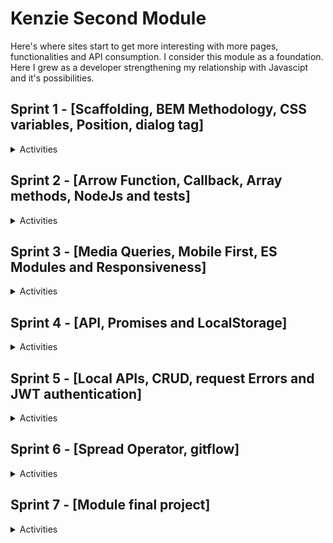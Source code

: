 # Kenzie Second Module

<p>
  Here's where sites start to get more interesting with more pages, functionalities and API consumption. I consider this module as a foundation. Here I grew as a developer strengthening my relationship with Javascipt and it's possibilities.
</p>

## Sprint 1 - [Scaffolding, BEM Methodology, CSS variables, Position, dialog tag]

<details>
  <summary>Activities</summary>

### Activity S1_04 - CSS variables

Exercise goal: prove the advantages of using variables in CSS and provide better code maintenance.

<a href="./src/S1_04"> <img src="./src/assets/images/code_button.png"> </a> &nbsp; &nbsp;
<a href="link_pages"> <img src="./src/assets/images/project_button.png"> </a> &nbsp; &nbsp;

---

### Project S1_16 - Generic Institutional Website

Project goal: Use CSS variables in conjunction with BEM methodology to raise the quality of CSS code.

<a href="./src/S1_16/"> <img src="./src/assets/images/code_button.png"> </a> &nbsp; &nbsp;
<a href="link_pages"> <img src="./src/assets/images/project_button.png"> </a> &nbsp; &nbsp;

</details>

## Sprint 2 - [Arrow Function, Callback, Array methods, NodeJs and tests]

<details>
  <summary>Activities</summary>

### Activity S2_05 - Filtering data

Exercise goal: improve abilities using methods (filter and find).

<a href="./src/S2_05"> <img src="./src/assets/images/code_button.png"> </a> &nbsp; &nbsp;
<a href="link_pages"> <img src="./src/assets/images/project_button.png"> </a> &nbsp; &nbsp;

---

### Activity S2_06 - Searching data

Exercise goal: improve abilities using methods (filter and includes).

<a href="./src/S2_06"> <img src="./src/assets/images/code_button.png"> </a> &nbsp; &nbsp;
<a href="link_pages"> <img src="./src/assets/images/project_button.png"> </a> &nbsp; &nbsp;

---

### Activity S2_07 - Removing data

Exercise goal: improve abilities using methods (findIndex and splice).

<a href="./src/S2_07"> <img src="./src/assets/images/code_button.png"> </a> &nbsp; &nbsp;
<a href="link_pages"> <img src="./src/assets/images/project_button.png"> </a> &nbsp; &nbsp;

---

### Activity S2_08 - Reducing data

Exercise goal: improve abilities using methods (filter, map and reduce).

<a href="./src/S2_08"> <img src="./src/assets/images/code_button.png"> </a> &nbsp; &nbsp;
<a href="link_pages"> <img src="./src/assets/images/project_button.png"> </a> &nbsp; &nbsp;

---

### Project S2_13 - Rebuild arrays methods

Project goal: understand how methods work by reproducing them from scratch.

<a href="./src/S2_13"> <img src="./src/assets/images/code_button.png"> </a> &nbsp; &nbsp;
<a href="link_pages"> <img src="./src/assets/images/project_button.png"> </a> &nbsp; &nbsp;

---

</details>

## Sprint 3 - [Media Queries, Mobile First, ES Modules and Responsiveness]

<details>
  <summary>Activities</summary>

### Activity S3_03 - Creating a responsive menu

Exercise goal: build logic for add or remove classes of elements and use media queries.

<a href="./src/S3_03"> <img src="./src/assets/images/code_button.png"> </a> &nbsp; &nbsp;
<a href="link_pages"> <img src="./src/assets/images/project_button.png"> </a> &nbsp; &nbsp;

---

### Project S3_14 - Social Media

Project goal: Apply mobile first and all responsiveness tools for achieve best user experience and use ES Modules.

<a href="./src/S3_14/"> <img src="./src/assets/images/code_button.png"> </a> &nbsp; &nbsp;
<a href="link_pages"> <img src="./src/assets/images/project_button.png"> </a> &nbsp; &nbsp;

</details>

## Sprint 4 - [API, Promises and LocalStorage]

<details>
  <summary>Activities</summary>

### Project S4_15 - GitSearch

Project goal: Redirect user to correct pages and render elements with API consumption (Github API).

<a href="./src/S4_15/"> <img src="./src/assets/images/code_button.png"> </a> &nbsp; &nbsp;
<a href="link_pages"> <img src="./src/assets/images/project_button.png"> </a> &nbsp; &nbsp;

</details>

## Sprint 5 - [Local APIs, CRUD, request Errors and JWT authentication]

<details>
  <summary>Activities</summary>

### Project S5_10 - Pokedéx

Project goal: Render elements with API consumption (PokéAPI).

<a href="./src/S5_10/"> <img src="./src/assets/images/code_button.png"> </a> &nbsp; &nbsp;
<a href="link_pages"> <img src="./src/assets/images/project_button.png"> </a> &nbsp; &nbsp;

</details>

## Sprint 6 - [Spread Operator, gitflow]

<details>
  <summary>Activities</summary>

### Project S6_07 - PetInfo

Project goal: summarize all tolls learned until this point: API consumption, user redirect, ES modules, mobile first.

<a href="./src/S6_07/"> <img src="./src/assets/images/code_button.png"> </a> &nbsp; &nbsp;
<a href="link_pages"> <img src="./src/assets/images/project_button.png"> </a> &nbsp; &nbsp;

</details>

## Sprint 7 - [Module final project]

<details>
  <summary>Activities</summary>

### Project S7_01 - "Kenzie Empresas"

Project goal: summarize all tolls learned on module with different users access and visualisations.

->Administrator access to the site grants permissions for hiring and firing employees, in addition to registering sectors.
<br/>
->Employee user can view their teammates and edit their personal information.

<a href="./src/S7_01/"> <img src="./src/assets/images/code_button.png"> </a> &nbsp; &nbsp;
<a href="link_pages"> <img src="./src/assets/images/project_button.png"> </a> &nbsp; &nbsp;

</details>
